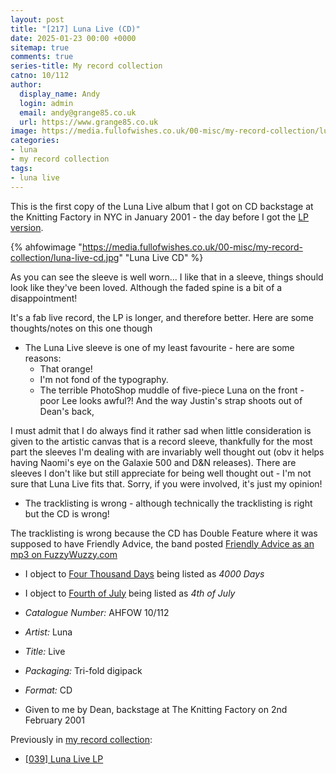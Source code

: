 ```yaml
---
layout: post
title: "[217] Luna Live (CD)"
date: 2025-01-23 00:00 +0000
sitemap: true
comments: true
series-title: My record collection
catno: 10/112
author:
  display_name: Andy
  login: admin
  email: andy@grange85.co.uk
  url: https://www.grange85.co.uk
image: https://media.fullofwishes.co.uk/00-misc/my-record-collection/luna-live-cd.jpg
categories:
- luna
- my record collection
tags:
- luna live
---
```

This is the first copy of the Luna Live album that I got on CD backstage at the Knitting Factory in NYC in January 2001 - the day before I got the [LP version](/2023/06/01/my-record-collection-039-luna-live-lp/).

{% ahfowimage "https://media.fullofwishes.co.uk/00-misc/my-record-collection/luna-live-cd.jpg" "Luna Live CD" %}

As you can see the sleeve is well worn... I like that in a sleeve, things should look like they've been loved. Although the faded spine is a bit of a disappointment!

It's a fab live record, the LP is longer, and therefore better. Here are some thoughts/notes on this one though
 - The Luna Live sleeve is one of my least favourite - here are some reasons:
   - That orange!
   - I'm not fond of the typography.
   - The terrible PhotoShop muddle of five-piece Luna on the front - poor Lee looks awful?! And the way Justin's strap shoots out of Dean's back,

I must admit that I do always find it rather sad when little consideration is given to the artistic canvas that is a record sleeve, thankfully for the most part the sleeves I'm dealing with are invariably well thought out (obv it helps having Naomi's eye on the Galaxie 500 and D&N releases). There are sleeves I don't like but still appreciate for being well thought out - I'm not sure that Luna Live fits that. Sorry, if you were involved, it's just my opinion!

 - The tracklisting is wrong - although technically the tracklisting is right but the CD is wrong!

The tracklisting is wrong because the CD has Double Feature where it was supposed to have Friendly Advice, the band posted [Friendly Advice as an mp3 on FuzzyWuzzy.com](https://web.archive.org/web/20010215012152/http://www.fuzzywuzzy.com/lunadocs/themusic/mp3.html)

 - I object to [Four Thousand Days](/database/tracks/four-thousand-days/) being listed as _4000 Days_
 - I object to [Fourth of July](/database/tracks/fourth-of-july/)  being listed as _4th of July_

 - *Catalogue Number:* AHFOW 10/112
 - *Artist:* Luna
 - *Title:* Live
 - *Packaging:* Tri-fold digipack
 - *Format:* CD
 - Given to me by Dean, backstage at The Knitting Factory on 2nd February 2001

Previously in [my record collection](/category/my-record-collection):
 - [\[039\] Luna Live LP](/2023/06/01/my-record-collection-039-luna-live-lp/)
